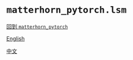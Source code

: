# `matterhorn_pytorch.lsm`

[回到 `matterhorn_pytorch`](../README.md)

[English](../../en_us/lsm/README.md)

[中文](../../zh_cn/lsm/README.md)